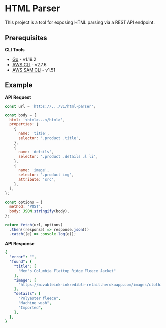 # HTML Parser
This project is a tool for exposing HTML parsing via a REST API endpoint.

## Prerequisites
**CLI Tools**
- [Go](https://golang.org/doc/install) - v1.19.2
- [AWS CLI](https://docs.aws.amazon.com/cli/latest/userguide/install-cliv2.html) - v2.7.6
- [AWS SAM CLI](https://docs.aws.amazon.com/serverless-application-model/latest/developerguide/serverless-sam-cli-install.html) - v1.51

## Example
**API Request**
```javascript
const url = 'https://.../v1/html-parser';

const body = {
  html: '<html>...</html>',
  properties: [
    {
      name: 'title',
      selector: '.product .title',
    },
    {
      name: 'details',
      selector: '.product .details ul li',
    },
    {
      name: 'image',
      selector: '.product img',
      attribute: 'src',
    },
  ],
};

const options = {
  method: 'POST',
  body: JSON.stringify(body),
};

return fetch(url, options)
  .then((response) => response.json())
  .catch((e) => console.log(e));
```
**API Response**
```yaml
{
  "error": "",
  "found": {
    "title": [
      "Men's Columbia Flattop Ridge Fleece Jacket"
    ],
    "image": [
      "https://movableink-inkredible-retail.herokuapp.com/images/clothing/2599191_ALT-1000.jpg"
    ],
    "details": [
      "Polyester fleece",
      "Machine wash",
      "Imported",
    ],
  },
}
```